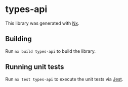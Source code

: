 # types-api

This library was generated with [Nx](https://nx.dev).



## Building

Run `nx build types-api` to build the library.





## Running unit tests

Run `nx test types-api` to execute the unit tests via [Jest](https://jestjs.io).


